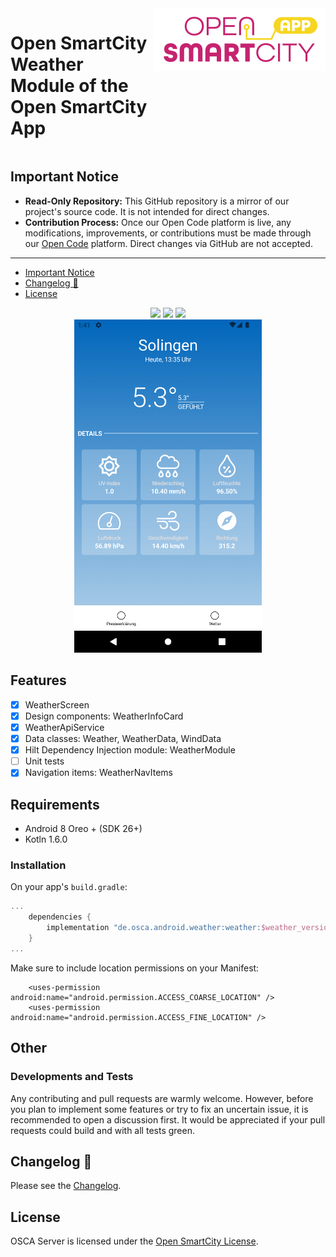 <div style="display:flex;gap:1%;margin-bottom:20px">
  <h1 style="border:none">Open SmartCity Weather Module of the Open SmartCity App</h1>
  <img height="100px" alt="logo" src="logo.svg">
</div>

## Important Notice

- **Read-Only Repository:** This GitHub repository is a mirror of our project's source code. It is not intended for direct changes.
- **Contribution Process:** Once our Open Code platform is live, any modifications, improvements, or contributions must be made through our [Open Code](https://gitlab.opencode.de/) platform. Direct changes via GitHub are not accepted.

---

- [Important Notice](#important-notice)
- [Changelog 📝](#changelog-)
- [License](#license)

<div style="text-align:center">
<img src="https://img.shields.io/badge/Platform%20Compatibility%20-android-green">
<img src="https://img.shields.io/badge/Kotlin%20Compatibility%20-1.6.0-blue">
<img src="https://img.shields.io/badge/Dokka-active">
</div>


<div style="text-align:center">
<img src=".gitkeep/images/weather.png" width="300px">
</div>


## Features
- [x] WeatherScreen
- [x] Design components: WeatherInfoCard
- [x] WeatherApiService
- [x] Data classes: Weather, WeatherData, WindData
- [x] Hilt Dependency Injection module: WeatherModule
- [ ] Unit tests
- [x] Navigation items: WeatherNavItems

## Requirements

- Android 8 Oreo + (SDK 26+)
- Kotln 1.6.0

### Installation

On your app's `build.gradle`:
```kotlin
...
    dependencies {
        implementation "de.osca.android.weather:weather:$weather_version"
    }
...

```

Make sure to include location permissions on your Manifest:
```
    <uses-permission android:name="android.permission.ACCESS_COARSE_LOCATION" />
    <uses-permission android:name="android.permission.ACCESS_FINE_LOCATION" />
```

## Other
### Developments and Tests

Any contributing and pull requests are warmly welcome. However, before you plan to implement some features or try to fix an uncertain issue, it is recommended to open a discussion first. It would be appreciated if your pull requests could build and with all tests green.

## Changelog 📝

Please see the [Changelog](CHANGELOG.md).

## License

OSCA Server is licensed under the [Open SmartCity License](LICENSE.md).
